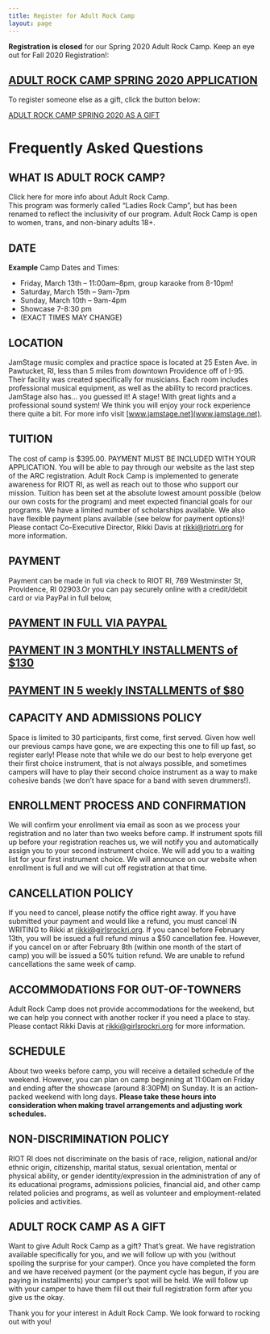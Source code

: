```yaml
---
title: Register for Adult Rock Camp
layout: page
---
```


**Registration is closed** for our Spring 2020 Adult Rock Camp. Keep an eye out for Fall 2020 Registration!:

## [ADULT ROCK CAMP SPRING 2020 APPLICATION](https://docs.google.com/forms/d/e/1FAIpQLSf0-q5812TCf3Qbq_lMUcXqu95jLEVOQ_O8E_40RmND3wyWvw/viewform)

To register someone else as a gift, click the button below:

[ADULT ROCK CAMP SPRING 2020 AS A GIFT](https://docs.google.com/forms/d/e/1FAIpQLSff56PDJ0Og0qoAfoydk4imIfnaxZhVqF3006NNz0U3sFL3uA/viewform)

# Frequently Asked Questions

## WHAT IS ADULT ROCK CAMP?

Click here for more info about Adult Rock Camp.  
This program was formerly called “Ladies Rock Camp”, but has been renamed to reflect the inclusivity of our program. Adult Rock Camp is open to women, trans, and non-binary adults 18+.

## DATE

**Example** Camp Dates and Times:
* Friday, March 13th – 11:00am–8pm, group karaoke from 8-10pm!
* Saturday, March 15th – 9am-7pm
* Sunday, March 10th – 9am-4pm
* Showcase 7-8:30 pm
* (EXACT TIMES MAY CHANGE)

## LOCATION

JamStage music complex and practice space is located at 25 Esten Ave. in Pawtucket, RI, less than 5 miles from downtown Providence off of I-95. Their facility was created specifically for musicians. Each room includes professional musical equipment, as well as the ability to record practices. JamStage also has… you guessed it! A stage! With great lights and a professional sound system! We think you will enjoy your rock experience there quite a bit. For more info visit [www.jamstage.net](www.jamstage.net).

## TUITION

The cost of camp is $395.00. PAYMENT MUST BE INCLUDED WITH YOUR APPLICATION. You will be able to pay through our website as the last step of the ARC registration. Adult Rock Camp is implemented to generate awareness for RIOT RI, as well as reach out to those who support our mission. Tuition has been set at the absolute lowest amount possible (below our own costs for the program) and meet expected financial goals for our programs. We have a limited number of scholarships available. We also have flexible payment plans available (see below for payment options)! Please contact Co-Executive Director, Rikki Davis at [rikki@riotri.org](mailto:rikki@riotri.org) for more information.

## PAYMENT

Payment can be made in full via check to RIOT RI, 769 Westminster St, Providence, RI 02903.Or you can pay securely online with a credit/debit card or via PayPal in full below,

## [PAYMENT IN FULL VIA PAYPAL](https://www.paypal.com/cgi-bin/webscr?cmd=_s-xclick&hosted_button_id=CLHGDXSSTHGU8&source=url)
## [PAYMENT IN 3 MONTHLY INSTALLMENTS of $130](https://www.paypal.com/cgi-bin/webscr?cmd=_s-xclick&hosted_button_id=QTUM3G7RY8KX4) 
## [PAYMENT IN 5 weekly INSTALLMENTS of $80](https://www.paypal.com/cgi-bin/webscr?cmd=_s-xclick&hosted_button_id=6BPL8AL3W2LXJ)

## CAPACITY AND ADMISSIONS POLICY

Space is limited to 30 participants, first come, first served. Given how well our previous camps have gone, we are expecting this one to fill up fast, so register early! Please note that while we do our best to help everyone get their first choice instrument, that is not always possible, and sometimes campers will have to play their second choice instrument as a way to make cohesive bands (we don’t have space for a band with seven drummers!).

## ENROLLMENT PROCESS AND CONFIRMATION

We will confirm your enrollment via email as soon as we process your registration and no later than two weeks before camp. If instrument spots fill up before your registration reaches us, we will notify you and automatically assign you to your second instrument choice. We will add you to a waiting list for your first instrument choice. We will announce on our website when enrollment is full and we will cut off registration at that time.

## CANCELLATION POLICY

If you need to cancel, please notify the office right away. If you have submitted your payment and would like a refund, you must cancel IN WRITING to Rikki at [rikki@girlsrockri.org](mailto:rikki@girlsrockri.org). If you cancel before February 13th, you will be issued a full refund minus a $50 cancellation fee. However, if you cancel on or after February 8th (within one month of the start of camp) you will be issued a 50% tuition refund. We are unable to refund cancellations the same week of camp.

## ACCOMMODATIONS FOR OUT-OF-TOWNERS

Adult Rock Camp does not provide accommodations for the weekend, but we can help you connect with another rocker if you need a place to stay. Please contact Rikki Davis at [rikki@girlsrockri.org](mailto:rikki@girlsrockri.org) for more information.

## SCHEDULE

About two weeks before camp, you will receive a detailed schedule of the weekend. However, you can plan on camp beginning at 11:00am on Friday and ending after the showcase (around 8:30PM) on Sunday. It is an action-packed weekend with long days. 
**Please take these hours into consideration when making travel arrangements and adjusting work schedules.**

## NON-DISCRIMINATION POLICY

RIOT RI does not discriminate on the basis of race, religion, national and/or ethnic origin, citizenship, marital status, sexual orientation, mental or physical ability, or gender identity/expression in the administration of any of its educational programs, admissions policies, financial aid, and other camp related policies and programs, as well as volunteer and employment-related policies and activities.

## ADULT ROCK CAMP AS A GIFT

Want to give Adult Rock Camp as a gift? That’s great. We have registration available specifically for you, and we will follow up with you (without spoiling the surprise for your camper). Once you have completed the form and we have received payment (or the payment cycle has begun, if you are paying in installments) your camper’s spot will be held. We will follow up with your camper to have them fill out their full registration form after you give us the okay.

Thank you for your interest in Adult Rock Camp. We look forward to rocking out with you!
